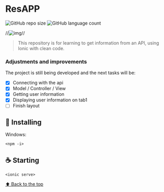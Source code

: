 # ResAPP

![GitHub repo size](https://img.shields.io/github/repo-size/iuricode/README-template?style=for-the-badge)
![GitHub language count](https://img.shields.io/github/languages/count/iuricode/README-template?style=for-the-badge)

//<img src="exemplo-image.png" alt="img">//

> This repository is for learning to get information from an API, using Ionic with clean code.
### Adjustments and improvements

The project is still being developed and the next tasks will be:

- [x] Connecting with the api
- [x] Model / Controller / View
- [x] Getting user information
- [x] Displaying user information on tab1
- [ ] Finish layout

## 🚀 Installing  <ResAPP>

Windows:
```
<npm -i>
```

## ☕ Starting <ResAPP>

```
<ionic serve>
```
  
  
  [⬆ Back to the top](#ResAPP)<br>
